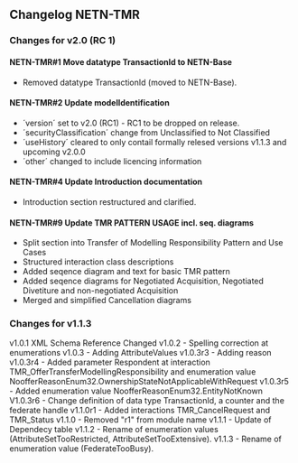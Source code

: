 ## Changelog NETN-TMR

### Changes for v2.0 (RC 1)

#### NETN-TMR#1 Move datatype TransactionId to NETN-Base
* Removed datatype TransactionId (moved to NETN-Base).

#### NETN-TMR#2 Update modelIdentification
* ´version´ set to v2.0 (RC1) - RC1 to be dropped on release.
* ´securityClassification´ change from Unclassified to Not Classified
* ´useHistory´ cleared to only contail formally relesed versions v1.1.3 and upcoming v2.0.0
* ´other´ changed to include licencing information

#### NETN-TMR#4 Update Introduction documentation
* Introduction section restructured and clarified.

#### NETN-TMR#9 Update TMR PATTERN USAGE incl. seq. diagrams
* Split section into Transfer of Modelling Responsibility Pattern and Use Cases
* Structured interaction class descriptions
* Added seqence diagram and text for basic TMR pattern
* Added seqence diagrams for Negotiated Acquisition, Negotiated Divetiture and non-negotiated Acquisition
* Merged and simplified Cancellation diagrams

### Changes for v1.1.3

v1.0.1 XML Schema Reference Changed
v1.0.2 - Spelling correction at enumerations
v1.0.3 - Adding AttributeValues
v1.0.3r3 - Adding reason
v1.0.3r4 - Added parameter Respondent at interaction TMR_OfferTransferModellingResponsibility and enumeration value NoofferReasonEnum32.OwnershipStateNotApplicableWithRequest
v1.0.3r5 - Added enumeration value NoofferReasonEnum32.EntityNotKnown
V1.0.3r6 - Change definition of data type TransactionId, a counter and the federate handle
v1.1.0r1 - Added interactions TMR_CancelRequest and TMR_Status
v1.1.0 - Removed "r1" from module name
v1.1.1 - Update of Dependecy table
v1.1.2 - Rename of enumeration values (AttributeSetTooRestricted, AttributeSetTooExtensive).
v1.1.3 - Rename of enumeration value (FederateTooBusy).